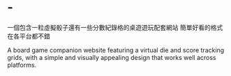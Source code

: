 # -
一個包含一粒虛擬骰子還有一些分數紀錄格的桌遊遊玩配套網站 簡單好看的格式在各平台都不錯

A board game companion website featuring a virtual die and score tracking grids, with a simple and visually appealing design that works well across platforms.
